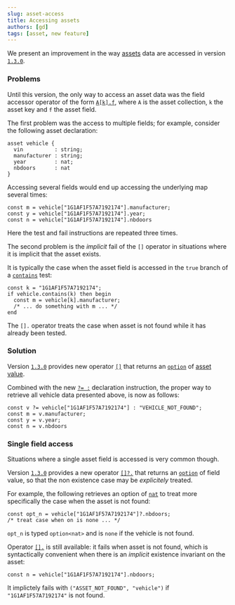 ```yaml
---
slug: asset-access
title: Accessing assets
authors: [gd]
tags: [asset, new feature]
---
```


We present an improvement in the way [assets](/docs/asset) data are accessed in version [`1.3.0`](/doc/install).

### Problems

Until this version, the only way to access an asset data was the field accessor operator of the form [`A[k].f`](/docs/reference/expressions/asset#ak--asset_keyaf), where `A` is the asset collection, `k` the asset key and `f` the asset field.

<!--truncate-->

The first problem was the access to multiple fields; for example, consider the following asset declaration:
```archetype
asset vehicle {
  vin          : string;
  manufacturer : string;
  year         : nat;
  nbdoors      : nat
}
```

Accessing several fields would end up accessing the underlying map several times:

```archetype
const m = vehicle["1G1AF1F57A7192174"].manufacturer;
const y = vehicle["1G1AF1F57A7192174"].year;
const n = vehicle["1G1AF1F57A7192174"].nbdoors
```

Here the test and fail instructions are repeated three times.

The second problem is the *implicit* fail of the `[]` operator in situations where it is implicit that the asset exists.

It is typically the case when the asset field is accessed in the `true` branch of a [`contains`](/docs/reference/expressions/asset#acontainsk--asset_keya) test:

```archetype
const k = "1G1AF1F57A7192174";
if vehicle.contains(k) then begin
  const m = vehicle[k].manufacturer;
  /* ... do something with m ... */
end
```

The `[].` operator treats the case when asset is not found while it has already been tested.

### Solution

Version [`1.3.0`](/docs/install) provides new operator [`[]`](/docs/reference/expressions/asset#ak--asset_keya) that returns an [`option`](/docs/reference/types#option<T>) of [asset value](/docs/reference/types#asset_value<A>).

Combined with the new [`?= :`](/docs/reference/instructions/localvariable#-) declaration instruction, the proper way to retrieve all vehicle data presented above, is now as follows:

```archetype
const v ?= vehicle["1G1AF1F57A7192174"] : "VEHICLE_NOT_FOUND";
const m = v.manufacturer;
const y = v.year;
const n = v.nbdoors
```

### Single field access

Situations where a single asset field is accessed is very common though.

Version [`1.3.0`](/docs/install) provides a new operator [`[]?.`](/docs/reference/expressions/asset#ak--asset_keyaf) that returns an [`option`](/docs/reference/types#option<T>) of field value, so that the non existence case may be *explicitely* treated.

For example, the following retrieves an option of [`nat`](/docs/reference/types#nat) to treat more specifically the case when the asset is not found:
```archetype
const opt_n = vehicle["1G1AF1F57A7192174"]?.nbdoors;
/* treat case when on is none ... */
```

`opt_n` is typed `option<nat>` and is `none` if the vehicle is not found.

Operator [`[].`](/docs/reference/expressions/asset#ak--asset_keyaf) is still available: it fails when asset is not found, which is syntactically convenient when there is an *implicit* existence invariant on the asset:
```archetype
const n = vehicle["1G1AF1F57A7192174"].nbdoors;
```

It implictely fails with `("ASSET_NOT_FOUND", "vehicle")` if `"1G1AF1F57A7192174"` is not found.


